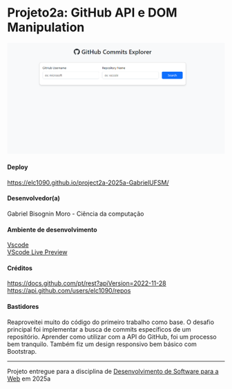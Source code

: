 # Projeto2a: GitHub API e DOM Manipulation

<img src="img/screenshot.png" alt="screenshot do projeto" width="768"/>

#### Deploy

https://elc1090.github.io/project2a-2025a-GabrielUFSM/

#### Desenvolvedor(a)

Gabriel Bisognin Moro - Ciência da computação


#### Ambiente de desenvolvimento

[Vscode](https://code.visualstudio.com/)   
[VScode Live Preview](https://marketplace.visualstudio.com/items?itemName=ms-vscode.live-server)   

#### Créditos

https://docs.github.com/pt/rest?apiVersion=2022-11-28
https://api.github.com/users/elc1090/repos

#### Bastidores


Reaproveitei muito do código do primeiro trabalho como base. O desafio principal foi implementar a busca de commits específicos de um repositório. Aprender como utilizar com a API do GitHub, foi um processo bem tranquilo. Também fiz um design responsivo bem básico com Bootstrap.


---
Projeto entregue para a disciplina de [Desenvolvimento de Software para a Web](http://github.com/andreainfufsm/elc1090-2025a) em 2025a
